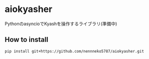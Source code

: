 # aiokyasher
PythonのasyncioでKyashを操作するライブラリ(準備中)
## How to install
```
pip install git+https://github.com/nennneko5787/aiokyasher.git
```
